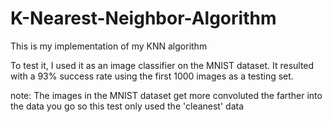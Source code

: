 # K-Nearest-Neighbor-Algorithm

This is my implementation of my KNN algorithm

To test it, I used it as an image classifier on the MNIST dataset.
It resulted with a 93% success rate using the first 1000 images as a testing set.

note: The images in the MNIST dataset get more convoluted the farther into the data
you go so this test only used the 'cleanest' data
